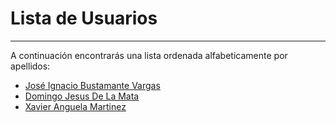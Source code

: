 # Lista de Usuarios
---

A continuación encontrarás una lista ordenada alfabeticamente por apellidos:

* [José Ignacio Bustamante Vargas](jose.bustamante.md)
* [Domingo Jesus De La Mata](domingo.delamata.md)
* [Xavier Anguela Martinez](xavier.anguela.md)